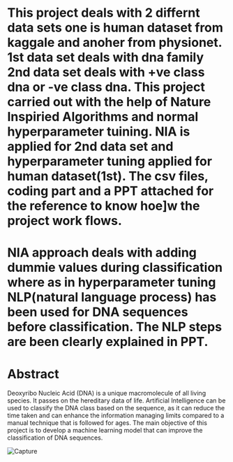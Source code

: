 # This project deals with 2 differnt data sets one is human dataset from kaggale and anoher from physionet. 1st data set deals with dna  family 2nd data set deals with +ve class dna or -ve class dna. This project carried out with the help of Nature Inspiried Algorithms and normal hyperparameter tuining. NIA is applied for 2nd data set and hyperparameter tuning applied for human dataset(1st). The csv files, coding part and a PPT attached for the reference to know hoe]w the project work flows.

# NIA approach deals with adding dummie values during classification where as in hyperparameter tuning NLP(natural language process) has been used for DNA sequences before classification. The NLP steps are been clearly explained in PPT.
# Abstract
Deoxyribo Nucleic Acid (DNA) is a unique
macromolecule of all living species. It passes on the hereditary
data of life. Artificial Intelligence can be used to classify the DNA
class based on the sequence, as it can reduce the time taken and
can enhance the information managing limits compared to a
manual technique that is followed for ages. The main objective of
this project is to develop a machine learning model that can
improve the classification of DNA sequences. 

![Capture](https://user-images.githubusercontent.com/92075957/176202431-965a2a5e-3898-4410-85f7-1bfe6f116afc.PNG)
